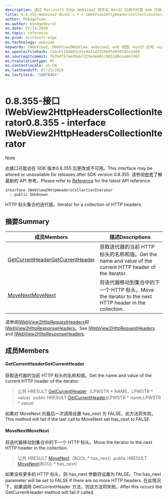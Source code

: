 ```yaml
---
description: 通过 Microsoft Edge WebView2 控件在 Win32 应用中托管 web 内容
title: 0.8.355-WebView2 Win32 c + + IWebView2HttpHeadersCollectionIterator
author: MSEdgeTeam
ms.author: msedgedevrel
ms.date: 07/14/2020
ms.topic: reference
ms.prod: microsoft-edge
ms.technology: webview
keywords: IWebView2、IWebView2WebView、webview2、web 视图、win32 应用、win32、edge
ms.openlocfilehash: 7abc6119d893cd1e9432d255969549f07d7e3a00
ms.sourcegitcommit: f6764f57aed9ab7229e4eb6cc8851d0cea667403
ms.translationtype: MT
ms.contentlocale: zh-CN
ms.lasthandoff: 07/15/2020
ms.locfileid: "10878461"
---
```

# <span data-ttu-id="94e22-104">0.8.355-接口 IWebView2HttpHeadersCollectionIterator</span><span class="sxs-lookup"><span data-stu-id="94e22-104">0.8.355 - interface IWebView2HttpHeadersCollectionIterator</span></span> 

> [!NOTE]
> <span data-ttu-id="94e22-105">此接口可能会在 SDK 版本0.8.355 后更改或不可用。</span><span class="sxs-lookup"><span data-stu-id="94e22-105">This interface may be altered or unavailable for releases after SDK version 0.8.355.</span></span> <span data-ttu-id="94e22-106">请参阅[参考](../../../webview2-api-reference.md)了解最新的 API 参考。</span><span class="sxs-lookup"><span data-stu-id="94e22-106">Please refer to [Reference](../../../webview2-api-reference.md) for the latest API reference.</span></span>

```
interface IWebView2HttpHeadersCollectionIterator
  : public IUnknown
```

<span data-ttu-id="94e22-107">HTTP 标头集合的迭代器。</span><span class="sxs-lookup"><span data-stu-id="94e22-107">Iterator for a collection of HTTP headers.</span></span>

## <span data-ttu-id="94e22-108">摘要</span><span class="sxs-lookup"><span data-stu-id="94e22-108">Summary</span></span>

 <span data-ttu-id="94e22-109">成员</span><span class="sxs-lookup"><span data-stu-id="94e22-109">Members</span></span>                        | <span data-ttu-id="94e22-110">描述</span><span class="sxs-lookup"><span data-stu-id="94e22-110">Descriptions</span></span>
--------------------------------|---------------------------------------------
[<span data-ttu-id="94e22-111">GetCurrentHeader</span><span class="sxs-lookup"><span data-stu-id="94e22-111">GetCurrentHeader</span></span>](#getcurrentheader) | <span data-ttu-id="94e22-112">获取迭代器的当前 HTTP 标头的名称和值。</span><span class="sxs-lookup"><span data-stu-id="94e22-112">Get the name and value of the current HTTP header of the iterator.</span></span>
[<span data-ttu-id="94e22-113">MoveNext</span><span class="sxs-lookup"><span data-stu-id="94e22-113">MoveNext</span></span>](#movenext) | <span data-ttu-id="94e22-114">将迭代器移动到集合中的下一个 HTTP 标头。</span><span class="sxs-lookup"><span data-stu-id="94e22-114">Move the iterator to the next HTTP header in the collection.</span></span>

<span data-ttu-id="94e22-115">请参阅[IWebView2HttpRequestHeaders](IWebView2HttpRequestHeaders.md)和[IWebView2HttpResponseHeaders](IWebView2HttpResponseHeaders.md)。</span><span class="sxs-lookup"><span data-stu-id="94e22-115">See [IWebView2HttpRequestHeaders](IWebView2HttpRequestHeaders.md) and [IWebView2HttpResponseHeaders](IWebView2HttpResponseHeaders.md).</span></span>

## <span data-ttu-id="94e22-116">成员</span><span class="sxs-lookup"><span data-stu-id="94e22-116">Members</span></span>

#### <span data-ttu-id="94e22-117">GetCurrentHeader</span><span class="sxs-lookup"><span data-stu-id="94e22-117">GetCurrentHeader</span></span> 

<span data-ttu-id="94e22-118">获取迭代器的当前 HTTP 标头的名称和值。</span><span class="sxs-lookup"><span data-stu-id="94e22-118">Get the name and value of the current HTTP header of the iterator.</span></span>

> <span data-ttu-id="94e22-119">公共 HRESULT [GetCurrentHeader](#getcurrentheader)（LPWSTR \* NAME，LPWSTR \* value）</span><span class="sxs-lookup"><span data-stu-id="94e22-119">public HRESULT [GetCurrentHeader](#getcurrentheader)(LPWSTR \* name,LPWSTR \* value)</span></span>

<span data-ttu-id="94e22-120">如果对 MoveNext 的最后一次调用设置 has_next 为 FALSE，此方法将失败。</span><span class="sxs-lookup"><span data-stu-id="94e22-120">This method will fail if the last call to MoveNext set has_next to FALSE.</span></span>

#### <span data-ttu-id="94e22-121">MoveNext</span><span class="sxs-lookup"><span data-stu-id="94e22-121">MoveNext</span></span> 

<span data-ttu-id="94e22-122">将迭代器移动到集合中的下一个 HTTP 标头。</span><span class="sxs-lookup"><span data-stu-id="94e22-122">Move the iterator to the next HTTP header in the collection.</span></span>

> <span data-ttu-id="94e22-123">公共 HRESULT [MoveNext](#movenext)（BOOL \* has_next）</span><span class="sxs-lookup"><span data-stu-id="94e22-123">public HRESULT [MoveNext](#movenext)(BOOL \* has_next)</span></span>

<span data-ttu-id="94e22-124">如果没有更多的 HTTP 标头，则 has_next 参数将设置为 FALSE。</span><span class="sxs-lookup"><span data-stu-id="94e22-124">The has_next parameter will be set to FALSE if there are no more HTTP headers.</span></span> <span data-ttu-id="94e22-125">在此情况下，如果调用 GetCurrentHeader 方法，则该方法将失败。</span><span class="sxs-lookup"><span data-stu-id="94e22-125">After this occurs the GetCurrentHeader method will fail if called.</span></span>

